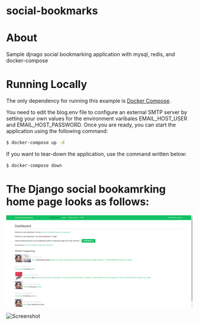 # social-bookmarks

# About

Sample djnago social bookmarking application with mysql, redis, and docker-compose

# Running Locally
The only dependency for running this example is [Docker Compose][docker].

[docker]: https://docs.docker.com/compose/install/

You need to edit the blog.env file to configure an external SMTP server by setting your own values for the environment varibales EMAIL_HOST_USER and EMAIL_HOST_PASSWORD. Once you are ready, you can start the application using the following command:

```sh
$ docker-compose up -d
```

If you want to tear-down the application, use the command written below:

```sh
$ docker-compose down
```

# The Django social bookamrking home page looks as follows:

![Screenshot](socia-bookmarking.PNG)

![Screenshot](socia-bookmarking1.PNG)




